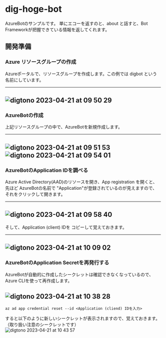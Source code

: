 # dig-hoge-bot
AzureBotのサンプルです。
単にエコーを返すのと、about と話すと、Bot Frameworkが把握できている情報を返してくれます。

## 開発準備
### Azure リソースグループの作成
Azureポータルで、リソースグループを作成します。この例では digbot という名前にしています。  

---
![digtono 2023-04-21 at 09 50 29](https://user-images.githubusercontent.com/34669114/233515524-32f113f2-00b3-4dd5-9d15-a17c0f620620.png)  
---  

### AzureBotの作成
上記リソースグループの中で、AzureBotを新規作成します。  

---
![digtono 2023-04-21 at 09 51 53](https://user-images.githubusercontent.com/34669114/233515714-da3377e9-8f06-4bc9-bc49-2344704f376f.png)  
![digtono 2023-04-21 at 09 54 01](https://user-images.githubusercontent.com/34669114/233516136-1eddf255-68ee-4f32-a7bd-d30c51c3cf6a.png)  
---

### AzureBotのApplication IDを調べる  
Azure Active Directory(AAD)のリソースを開き、App registration を開くと、先ほど AzureBotの名前で "Application"が登録されているのが見えますので、それをクリックして開きます。  

---
![digtono 2023-04-21 at 09 58 40](https://user-images.githubusercontent.com/34669114/233516394-d96beb06-a1ca-425e-bc45-89861db3e65f.png)  
---

そして、Application (client) IDを コピーして覚えておきます。

---
![digtono 2023-04-21 at 10 09 02](https://user-images.githubusercontent.com/34669114/233519491-c47a59f8-7dc0-4949-872f-1783454569ea.png)  
---

### AzureBotのApplication Secretを再発行する  
AzureBotが自動的に作成したシークレットは確認できなくなっているので、Azure CLIを使って再作成します。  

![digtono 2023-04-21 at 10 38 28](https://user-images.githubusercontent.com/34669114/233520754-ebc579be-2324-4195-abc6-1bc3e24b1c3b.png)  
---  
`az ad app credential reset --id <Application (cliend) IDを入力>`  

すると以下のように新しいシークレットが表示されますので、覚えておきます。（取り扱い注意のシークレットです）  
![digtono 2023-04-21 at 10 43 57](https://user-images.githubusercontent.com/34669114/233521320-63641c3d-04dd-48e0-8603-c41da0a56d77.png)  

